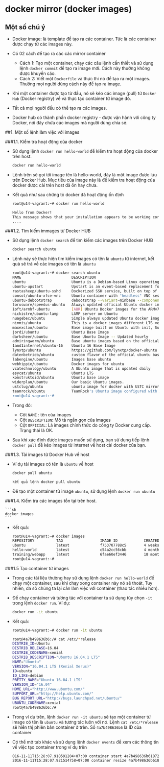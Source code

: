 # docker mirror (docker images)

## Một số chú ý

- Docker image: là template để tạo ra các container. Tức là các container được chạy từ các images này.
- Có 02 cách để tạo ra các các mirror container
	- Cách 1: Tạo một container, chạy các câu lệnh cần thiết và sử dụng lệnh `docker commit` để tạo ra image mới. Cách này thường không được khuyến cáo.
	- Cách 2: Viết một `Dockerfile` và thực thi nó để tạo ra một images. Thường mọi người dùng cách này để tạo ra image.

- Khi một container được tạo từ đầu, nó sẽ kéo các image (pull) từ `Docker Hub` (Docker registry) về và thực tạo container từ image đó. 
- Tất cả mọi người đều có thể tạo ra các images.
- Docker hub có thành phần docker registry - được vận hành với công ty Docker, nơi đây chứa các images mà người dùng chia sẻ.


##1. Một số lệnh làm việc với images

###1.1. Kiểm tra hoạt động của docker

- Sử dụng lệnh `docker run hello-world` để kiểm tra hoạt động của docker trên host.

	```sh
	docker run hello-world
	```

- Lệnh trên sẽ gọi tới image tên là hello-world, đây là một image được lưu trên Docker Hub. Mục tiêu của image này là để kiểm tra hoạt động của docker được cài trên host đã ổn hay chưa.

- Kết quả như sau chứng tỏ docker đã hoạt động ổn định

	```sh
	root@u14-vagrant:~# docker run hello-world

	Hello from Docker!
	This message shows that your installation appears to be working correctly.
	....
	```

###1.2. Tìm kiếm immages từ Docker HUB

- Sử dụng lệnh `docker search` để tìm kiếm các images trên Docker HUB

	```sh
	docker search ubuntu
	```

- Lệnh này sẽ thực hiện tìm kiếm images có tên là `ubuntu` từ internet, kết quả sẽ trả về các images có tên là `ubuntu`

	```sh
	root@u14-vagrant:~# docker search ubuntu
	NAME                       DESCRIPTION                                     STARS     OFFICIAL   AUTOMATED
	ubuntu                     Ubuntu is a Debian-based Linux operating s...   5019      [OK]
	ubuntu-upstart             Upstart is an event-based replacement for ...   68        [OK]
	rastasheep/ubuntu-sshd     Dockerized SSH service, built on top of of...   49                   [OK]
	consol/ubuntu-xfce-vnc     Ubuntu container with "headless" VNC sessi...   29                   [OK]
	ubuntu-debootstrap         debootstrap --variant=minbase --components...   27        [OK]
	torusware/speedus-ubuntu   Always updated official Ubuntu docker imag...   27                   [OK]
	ioft/armhf-ubuntu          [ABR] Ubuntu Docker images for the ARMv7(a...   19                   [OK]
	nickistre/ubuntu-lamp      LAMP server on Ubuntu                           10                   [OK]
	nuagebec/ubuntu            Simple always updated Ubuntu docker images...   9                    [OK]
	nimmis/ubuntu              This is a docker images different LTS vers...   5                    [OK]
	maxexcloo/ubuntu           Base image built on Ubuntu with init, Supe...   2                    [OK]
	jordi/ubuntu               Ubuntu Base Image                               1                    [OK]
	darksheer/ubuntu           Base Ubuntu Image -- Updated hourly             1                    [OK]
	admiringworm/ubuntu        Base ubuntu images based on the official u...   1                    [OK]
	1and1internet/ubuntu-16    Ubuntu 16 Base Image                            1                    [OK]
	lynxtp/ubuntu              https://github.com/lynxtp/docker-ubuntu         0                    [OK]
	datenbetrieb/ubuntu        custom flavor of the official ubuntu base ...   0                    [OK]
	labengine/ubuntu           Images base ubuntu                              0                    [OK]
	webhippie/ubuntu           Docker images for ubuntu                        0                    [OK]
	vcatechnology/ubuntu       A Ubuntu image that is updated daily            0                    [OK]
	esycat/ubuntu              Ubuntu LTS                                      0                    [OK]
	konstruktoid/ubuntu        Ubuntu base image                               0                    [OK]
	widerplan/ubuntu           Our basic Ubuntu images.                        0                    [OK]
	ustclug/ubuntu             ubuntu image for docker with USTC mirror        0                    [OK]
	teamrock/ubuntu            TeamRock's Ubuntu image configured with AW...   0                    [OK]
	root@u14-vagrant:~#
	```

- Trong đó:
	- Cột `NAME` : tên của images
	- Cột `DESCRIPTION`: Mô tả ngắn gọn của images 
	- Cột `OFFICIAL`: Là images chính thức do công ty Docker cung cấp. Trạng thái là OK.

- Sau khi xác định được images muốn sử dụng, bạn sử dụng tiếp lệnh `docker pull` để kéo images từ internet về host cài docker của bạn. 

###1.3. Tải images từ Docker Hub về host

- Ví dụ tải images có tên là `ubuntu` về host

	```sh
	docker pull ubuntu
	```

	```sh
	kết quả lệnh docker pull ubuntu
	```

- Để tạo một container từ image `ubuntu`, sử dụng lệnh `docker run ubuntu`

###1.4. Kiểm tra các images tồn tại trên host.

	```sh
	docker images
	```

- Kết quả: 

	```sh
	root@u14-vagrant:~# docker images
	REPOSITORY          TAG                 IMAGE ID            CREATED             SIZE
	ubuntu              latest              f753707788c5        4 weeks ago         127.2 MB
	hello-world         latest              c54a2cc56cbb        4 months ago        1.848 kB
	training/webapp     latest              6fae60ef3446        18 months ago       348.8 MB
	root@u14-vagrant:~#
	```

###1.5 Tạo container từ images 

- Trong các tài liệu thường hay sử dụng lệnh `docker run hello-world` để chạy một container, sau khi chạy xong container này nó sẽ thoát. Tuy nhiên, đa số chúng ta lại cần làm việc với container (thao tác nhiều hơn). 

- Để chạy container và tương tác với container ta sử dụng tùy chọn `-it` trong lệnh `docker run`. Ví dụ:


	```sh
	docker run -it ubuntu
	```

- Kết quả:

	```sh
	root@u14-vagrant:~# docker run -it ubuntu

	root@4a7b498636b6:/# cat /etc/*release
	DISTRIB_ID=Ubuntu
	DISTRIB_RELEASE=16.04
	DISTRIB_CODENAME=xenial
	DISTRIB_DESCRIPTION="Ubuntu 16.04.1 LTS"
	NAME="Ubuntu"
	VERSION="16.04.1 LTS (Xenial Xerus)"
	ID=ubuntu
	ID_LIKE=debian
	PRETTY_NAME="Ubuntu 16.04.1 LTS"
	VERSION_ID="16.04"
	HOME_URL="http://www.ubuntu.com/"
	SUPPORT_URL="http://help.ubuntu.com/"
	BUG_REPORT_URL="http://bugs.launchpad.net/ubuntu/"
	UBUNTU_CODENAME=xenial
	root@4a7b498636b6:/#
	```

- Trong ví dụ trên, lệnh `docker run -it ubuntu` sẽ tạo một container từ image có tên là `ubuntu` và tương tác luôn với nó. Lệnh `cat /etc/*release` sẽ hiển thị phiên bản container ở trên. Số `4a7b498636b6` là ID của container 

- Có thể mở tab khác và sử dụng lệnh `docker events` để xem các thông tin về việc tạo container trong ví dụ trên

	```sh
	016-11-11T15:28:07.918591204+07:00 container start 4a7b498636b618728c7b00307708a0382bc0e6d7b28bba5534a91dfa30c46074 (image=ubuntu, name=goofy_hypatia)
	2016-11-11T15:28:07.921514758+07:00 container resize 4a7b498636b618728c7b00307708a0382bc0e6d7b28bba5534a91dfa30c46074 (height=32, image=ubuntu, name=goofy_hypatia, width=146)
	```

